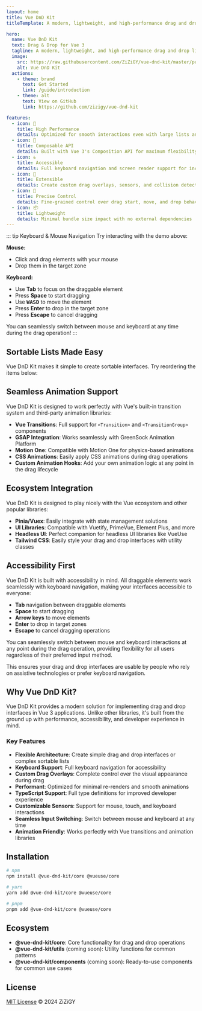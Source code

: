 ```yaml
---
layout: home
title: Vue DnD Kit
titleTemplate: A modern, lightweight, and high-performance drag and drop library for Vue 3

hero:
  name: Vue DnD Kit
  text: Drag & Drop for Vue 3
  tagline: A modern, lightweight, and high-performance drag and drop library for Vue 3
  image:
    src: https://raw.githubusercontent.com/ZiZiGY/vue-dnd-kit/master/public/logo.svg
    alt: Vue DnD Kit
  actions:
    - theme: brand
      text: Get Started
      link: /guide/introduction
    - theme: alt
      text: View on GitHub
      link: https://github.com/zizigy/vue-dnd-kit

features:
  - icon: 🚀
    title: High Performance
    details: Optimized for smooth interactions even with large lists and complex interfaces
  - icon: 🧩
    title: Composable API
    details: Built with Vue 3's Composition API for maximum flexibility and reusability
  - icon: ♿
    title: Accessible
    details: Full keyboard navigation and screen reader support for inclusive interfaces
  - icon: 🔌
    title: Extensible
    details: Create custom drag overlays, sensors, and collision detection algorithms
  - icon: 🎯
    title: Precise Control
    details: Fine-grained control over drag start, move, and drop behaviors
  - icon: 📦
    title: Lightweight
    details: Minimal bundle size impact with no external dependencies
---
```


<script setup>
import DnDDemo from './.vitepress/components/DnDDemo.vue'
import DnDList from './.vitepress/components/DnDList.vue'
</script>

<DnDDemo />

::: tip Keyboard & Mouse Navigation
Try interacting with the demo above:

**Mouse:**

- Click and drag elements with your mouse
- Drop them in the target zone

**Keyboard:**

- Use **Tab** to focus on the draggable element
- Press **Space** to start dragging
- Use **<kbd>WASD</kbd>** to move the element
- Press **Enter** to drop in the target zone
- Press **Escape** to cancel dragging

You can seamlessly switch between mouse and keyboard at any time during the drag operation!
:::

## Sortable Lists Made Easy

Vue DnD Kit makes it simple to create sortable interfaces. Try reordering the items below:

<DnDList />

## Seamless Animation Support

Vue DnD Kit is designed to work perfectly with Vue's built-in transition system and third-party animation libraries:

- **Vue Transitions**: Full support for `<Transition>` and `<TransitionGroup>` components
- **GSAP Integration**: Works seamlessly with GreenSock Animation Platform
- **Motion One**: Compatible with Motion One for physics-based animations
- **CSS Animations**: Easily apply CSS animations during drag operations
- **Custom Animation Hooks**: Add your own animation logic at any point in the drag lifecycle

## Ecosystem Integration

Vue DnD Kit is designed to play nicely with the Vue ecosystem and other popular libraries:

- **Pinia/Vuex**: Easily integrate with state management solutions
- **UI Libraries**: Compatible with Vuetify, PrimeVue, Element Plus, and more
- **Headless UI**: Perfect companion for headless UI libraries like VueUse
- **Tailwind CSS**: Easily style your drag and drop interfaces with utility classes

## Accessibility First

Vue DnD Kit is built with accessibility in mind. All draggable elements work seamlessly with keyboard navigation, making your interfaces accessible to everyone:

- **Tab** navigation between draggable elements
- **Space** to start dragging
- **Arrow keys** to move elements
- **Enter** to drop in target zones
- **Escape** to cancel dragging operations

You can seamlessly switch between mouse and keyboard interactions at any point during the drag operation, providing flexibility for all users regardless of their preferred input method.

This ensures your drag and drop interfaces are usable by people who rely on assistive technologies or prefer keyboard navigation.

## Why Vue DnD Kit?

Vue DnD Kit provides a modern solution for implementing drag and drop interfaces in Vue 3 applications. Unlike other libraries, it's built from the ground up with performance, accessibility, and developer experience in mind.

### Key Features

- **Flexible Architecture**: Create simple drag and drop interfaces or complex sortable lists
- **Keyboard Support**: Full keyboard navigation for accessibility
- **Custom Drag Overlays**: Complete control over the visual appearance during drag
- **Performant**: Optimized for minimal re-renders and smooth animations
- **TypeScript Support**: Full type definitions for improved developer experience
- **Customizable Sensors**: Support for mouse, touch, and keyboard interactions
- **Seamless Input Switching**: Switch between mouse and keyboard at any time
- **Animation Friendly**: Works perfectly with Vue transitions and animation libraries

## Installation

```bash
# npm
npm install @vue-dnd-kit/core @vueuse/core

# yarn
yarn add @vue-dnd-kit/core @vueuse/core

# pnpm
pnpm add @vue-dnd-kit/core @vueuse/core
```

## Ecosystem

- **@vue-dnd-kit/core**: Core functionality for drag and drop operations
- **@vue-dnd-kit/utils** (coming soon): Utility functions for common patterns
- **@vue-dnd-kit/components** (coming soon): Ready-to-use components for common use cases

## License

[MIT License](https://github.com/zizigy/vue-dnd-kit/blob/main/LICENSE) © 2024 ZiZiGY

<style> :root { --vp-home-hero-image-background-image: linear-gradient(-45deg, #42b883 50%, #35495e 50%); --vp-home-hero-image-filter: blur(72px); } /* Уменьшаем базовую прозрачность фона */ .VPHero .image-bg { opacity: 0.5; /* было 0.8 */ transition: opacity 1s ease; } .VPHero .image-container { transform: scale(1.2); } /* Настраиваем свечение для светлой и темной темы */ .VPHero .image-container::after { content: ''; position: absolute; top: 50%; left: 50%; transform: translate(-50%, -50%); width: 80%; height: 80%; background: var(--vp-home-hero-image-background-image); filter: blur(120px); opacity: 0.3; /* было 0.6 */ z-index: -1; animation: pulse 4s ease-in-out infinite; } /* Настройка для светлой темы */ html:not(.dark) .VPHero .image-container::after { opacity: 0.2; /* Еще меньше прозрачности для светлой темы */ } @keyframes pulse { 0%, 100% { transform: translate(-50%, -50%) scale(1); opacity: 0.3; /* Уменьшили с 0.6 */ } 50% { transform: translate(-50%, -50%) scale(1.1); opacity: 0.4; /* Уменьшили с 0.8 */ } } /* Свечение при наведении тоже делаем мягче */ .VPHero .image-container:hover::after { animation: none; opacity: 0.5; /* было 0.8 */ filter: blur(90px); transition: all 0.5s ease; }

[data-vue-dnd-kit-draggable="true"] {
  touch-action: none;
}
</style>
